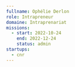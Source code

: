 ```yaml
---
fullname: Ophélie Derlon
role: Intrapreneur
domaine: Intraprenariat
missions:
  - start: 2022-10-24
    end: 2022-12-24
    status: admin
startups:
  - cnr
---
```


